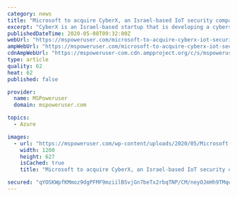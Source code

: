 ```yaml
---
category: news
title: "Microsoft to acquire CyberX, an Israel-based IoT security company"
excerpt: "CyberX is an Israel-based startup that is developing a cybersecurity platform to reduce IoT/OT risk and preventing costly outages, safety and environmental incidents, theft of intellectual property, and operational inefficiencies."
publishedDateTime: 2020-05-08T09:32:00Z
webUrl: "https://mspoweruser.com/microsoft-to-acquire-cyberx-iot-security/"
ampWebUrl: "https://mspoweruser.com/microsoft-to-acquire-cyberx-iot-security/amp/"
cdnAmpWebUrl: "https://mspoweruser-com.cdn.ampproject.org/c/s/mspoweruser.com/microsoft-to-acquire-cyberx-iot-security/amp/"
type: article
quality: 62
heat: 62
published: false

provider:
  name: MSPoweruser
  domain: mspoweruser.com

topics:
  - Azure

images:
  - url: "https://mspoweruser.com/wp-content/uploads/2020/05/Microsoft-CyberX.jpg"
    width: 1200
    height: 627
    isCached: true
    title: "Microsoft to acquire CyberX, an Israel-based IoT security company"

secured: "qYOSKWpfKMmoz9dgPFMF9mziilBSvjGn7beTx2rbqTNP/CM/neyOJmHh9TMqeW1By7FAReA2NE2uh/bTtYaRrDFW8OfYJD4KTw6WQ88K8wC2zJcEBAmPXwfP7nPS8Qdg6fOF1zOodEfNwUEqylSWyHqUFB1kWLCLA2Yrn8HOVJ+2V/AF64Y3FNIcxI4aamji6BPDdaVRlr0o8tQvlx4siXTRIpp8l3VxeVeuXm3HxX1lMajjEl1h02zqsJPeJuJOAr9LlWNGFMn43PbkGpr0mo1WrKv4nEYASPpF0t269htNfyN2DZv8ktaaoskbDEJ6zLJbHd1iTPnhudPh8LRP3aFy3ywk8y0dMnObrHgeFm0QXbX676Zdvrf9CDZ+M09xOhwY3O8N5y9jMXQO0grlWn9FAARj2GhLHQmBmXYppbVA7K8SSdVh12BChoHDimTK0+doVWBabDgSN0m3mHqSx9K+foVAcZWKo29+Cz03Klw=;lGhuIY0cCnziAjnTMrmt1Q=="
---
```


